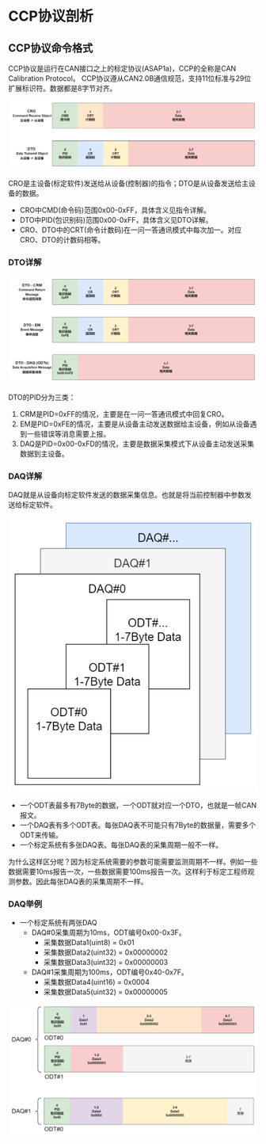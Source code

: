 # CCP协议剖析

## CCP协议命令格式

CCP协议是运行在CAN接口之上的标定协议(ASAP1a)，CCP的全称是CAN Calibration Protocol。 CCP协议遵从CAN2.0B通信规范，支持11位标准与29位扩展标识符。数据都是8字节对齐。

![CRODTO](2.CCP协议剖析/crodto.png)

CRO是主设备(标定软件)发送给从设备(控制器)的指令；DTO是从设备发送给主设备的数据。

- CRO中CMD(命令码)范围0x00-0xFF，具体含义见指令详解。
- DTO中PID(包识别码)范围0x00-0xFF，具体含义见DTO详解。
- CRO、DTO中的CRT(命令计数码)在一问一答通讯模式中每次加一。对应CRO、DTO的计数码相等。

### DTO详解

![DTO](2.CCP协议剖析/dto.png)

DTO的PID分为三类：

1. CRM是PID=0xFF的情况，主要是在一问一答通讯模式中回复CRO。
2. EM是PID=0xFE的情况，主要是从设备主动发送数据给主设备，例如从设备遇到一些错误等消息需要上报。
3. DAQ是PID=0x00-0xFD的情况，主要是数据采集模式下从设备主动发送采集数据到主设备。

### DAQ详解

DAQ就是从设备向标定软件发送的数据采集信息。也就是将当前控制器中参数发送给标定软件。

![DAQ](2.CCP协议剖析/daq.png)

- 一个ODT表最多有7Byte的数据，一个ODT就对应一个DTO，也就是一帧CAN报文。
- 一个DAQ表有多个ODT表。每张DAQ表不可能只有7Byte的数据量，需要多个ODT来传输。
- 一个标定系统有多张DAQ表。每张DAQ表的采集周期一般不一样。

为什么这样区分呢？因为标定系统需要的参数可能需要监测周期不一样。例如一些数据需要10ms报告一次，一些数据需要100ms报告一次。这样利于标定工程师观测参数。因此每张DAQ表的采集周期不一样。

### DAQ举例

- 一个标定系统有两张DAQ
    - DAQ#0采集周期为10ms，ODT编号0x00-0x3F。
        - 采集数据Data1(uint8) = 0x01
        - 采集数据Data2(uint32) = 0x00000002
        - 采集数据Data3(uint32) = 0x00000003
    - DAQ#1采集周期为100ms，ODT编号0x40-0x7F。
        - 采集数据Data4(uint16) = 0x0004
        - 采集数据Data5(uint32) = 0x00000005

![DAQ](2.CCP协议剖析/daqexp.png)